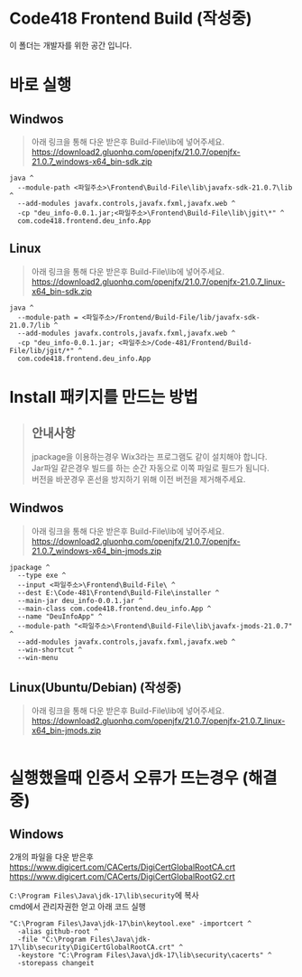 # Code418 Frontend Build (작성중)

이 폴더는 개발자를 위한 공간 입니다.

# 바로 실행

## Windwos
> 아래 링크을 통해 다운 받은후 Build-File\lib에 넣어주세요. <br/>
>https://download2.gluonhq.com/openjfx/21.0.7/openjfx-21.0.7_windows-x64_bin-sdk.zip <br/>
```
java ^
  --module-path <파일주소>\Frontend\Build-File\lib\javafx-sdk-21.0.7\lib ^
  --add-modules javafx.controls,javafx.fxml,javafx.web ^
  -cp "deu_info-0.0.1.jar;<파일주소>\Frontend\Build-File\lib\jgit\*" ^
  com.code418.frontend.deu_info.App
```

## Linux
> 아래 링크을 통해 다운 받은후 Build-File\lib에 넣어주세요. <br/>
> https://download2.gluonhq.com/openjfx/21.0.7/openjfx-21.0.7_linux-x64_bin-sdk.zip<br/>

```
java ^
  --module-path = <파일주소>/Frontend/Build-File/lib/javafx-sdk-21.0.7/lib ^
  --add-modules javafx.controls,javafx.fxml,javafx.web ^
  -cp "deu_info-0.0.1.jar; <파일주소>/Code-481/Frontend/Build-File/lib/jgit/*" ^
  com.code418.frontend.deu_info.App
```

# Install 패키지를 만드는 방법

> ## 안내사항
> 
> jpackage을 이용하는경우 Wix3라는 프로그램도 같이 설치해야 합니다. <br/>
> Jar파일 같은경우 빌드를 하는 순간 자동으로 이쪽 파일로 필드가 됨니다. <br/>
> 버전을 바꾼경우 혼선을 방지하기 위해 이전 버전을 제거해주세요.

## Windwos
> 아래 링크을 통해 다운 받은후 Build-File\lib에 넣어주세요. <br/>
> https://download2.gluonhq.com/openjfx/21.0.7/openjfx-21.0.7_windows-x64_bin-jmods.zip<br/>
```
jpackage ^
  --type exe ^
  --input <파일주소>\Frontend\Build-File\ ^
  --dest E:\Code-481\Frontend\Build-File\installer ^
  --main-jar deu_info-0.0.1.jar ^
  --main-class com.code418.frontend.deu_info.App ^
  --name "DeuInfoApp" ^
  --module-path "<파일주소>\Frontend\Build-File\lib\javafx-jmods-21.0.7" ^
  --add-modules javafx.controls,javafx.fxml,javafx.web ^
  --win-shortcut ^
  --win-menu
```

## Linux(Ubuntu/Debian) (작성중)
> 아래 링크을 통해 다운 받은후 Build-File\lib에 넣어주세요. <br/>
> https://download2.gluonhq.com/openjfx/21.0.7/openjfx-21.0.7_linux-x64_bin-jmods.zip<br/>
```bash

```

# 실행했을때 인증서 오류가 뜨는경우 (해결중)

## Windows

2개의 파일을 다운 받은후 <br/>
https://www.digicert.com/CACerts/DigiCertGlobalRootCA.crt <br/>
https://www.digicert.com/CACerts/DigiCertGlobalRootG2.crt <br/>

`C:\Program Files\Java\jdk-17\lib\security`에 복사 <br/>
cmd에서 관리자권한 얻고 아래 코드 실행

```
"C:\Program Files\Java\jdk-17\bin\keytool.exe" -importcert ^
  -alias github-root ^
  -file "C:\Program Files\Java\jdk-17\lib\security\DigiCertGlobalRootCA.crt" ^
  -keystore "C:\Program Files\Java\jdk-17\lib\security\cacerts" ^
  -storepass changeit
```
